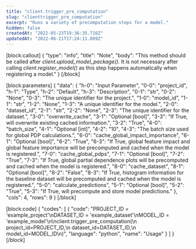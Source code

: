 ```yaml
---
title: "client.trigger_pre_computation"
slug: "clienttrigger_pre_computation"
excerpt: "Runs a variety of precomputation steps for a model."
hidden: false
createdAt: "2022-05-23T19:36:35.716Z"
updatedAt: "2022-06-21T17:24:11.809Z"
---
```

[block:callout]
{
  "type": "info",
  "title": "Note",
  "body": "This method should be called after *client.upload_model_package()*.  It is not necessary after calling *client.register_model()* as this step happens automatically when registering a model."
}
[/block]

[block:parameters]
{
  "data": {
    "h-0": "Input Parameter",
    "0-0": "project_id",
    "h-1": "Type",
    "h-2": "Default",
    "h-3": "Description",
    "0-1": "str",
    "0-2": "None",
    "0-3": "The unique identifier for the project.",
    "1-0": "model_id",
    "1-1": "str",
    "1-2": "None",
    "1-3": "A unique identifier for the model.",
    "2-0": "dataset_id",
    "2-1": "str",
    "2-2": "None",
    "2-3": "The unique identifier for the dataset.",
    "3-0": "overwrite_cache",
    "3-1": "Optional [bool]",
    "3-3": "If True, will overwrite existing cached information.",
    "3-2": "True",
    "4-0": "batch_size",
    "4-1": "Optional [int]",
    "4-2": "10",
    "4-3": "The batch size used for global PDP calculations.",
    "6-0": "cache_global_impact_importance",
    "6-1": "Optional [bool]",
    "6-2": "True",
    "6-3": "If True, global feature impact and global feature importance will be precomputed and cached when the model is registered.",
    "7-0": "cache_global_pdps",
    "7-1": "Optional [bool]",
    "7-2": "True",
    "7-3": "If True, global partial dependence plots will be precomputed and cached when the model is registered.",
    "8-0": "cache_dataset",
    "8-1": "Optional [bool]",
    "8-2": "False",
    "8-3": "If True, histogram information for the baseline dataset will be precomputed and cached when the model is registered.",
    "5-0": "calculate_predictions",
    "5-1": "Optional [bool]",
    "5-2": "True",
    "5-3": "If True, will precompute and store model predictions."
  },
  "cols": 4,
  "rows": 9
}
[/block]

[block:code]
{
  "codes": [
    {
      "code": "PROJECT_ID = 'example_project'\nDATASET_ID = 'example_dataset'\nMODEL_ID = 'example_model'\n\nclient.trigger_pre_computation(\n    project_id=PROJECT_ID,\n    dataset_id=DATASET_ID,\n    model_id=MODEL_ID\n)",
      "language": "python",
      "name": "Usage"
    }
  ]
}
[/block]